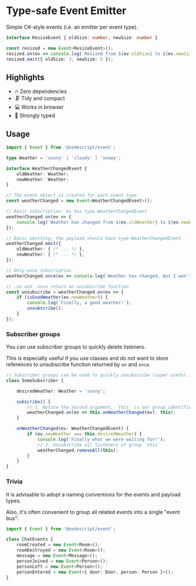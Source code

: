 # Type-safe Event Emitter

Simple C#-style events (i.e. an emitter per event type).

```ts
interface ResizeEvent { oldSize: number, newSize: number }

const resized = new Event<ResizeEvent>();
resized.on(ev => console.log(`Resized from ${ev.oldSize} to ${ev.newSize}`));
resized.emit({ oldSize: 3, newSize: 5 });
```

## Highlights

- 🔥 Zero dependencies
- 🗜 Tidy and compact
- 💻 Works in browser
- 🔬 Strongly typed

## Usage

```ts
import { Event } from '@nodescript/event';

type Weather = 'sunny' | 'cloudy' | 'snowy';

interface WeatherChangedEvent {
    oldWeather: Weather;
    newWeather: Weather;
}

// The event object is created for each event type
const weatherChanged = new Event<WeatherChangedEvent>();

// Basic subscription: ev has type WeatherChangedEvent
weatherChanged.on(ev => {
    console.log(`Weather has changed from ${ev.oldWeather} to ${ev.newWeather}`);
});

// Basic emitting: the payload should have type WeatherChangedEvent
weatherChanged.emit({
    oldWeather: { /* ... */ },
    newWeather: { /* ... */ },
});

// Only-once subscription
weatherChanged.once(ev => console.log(`Weather has changed, but I won't bother you again`));

// .on and .once return an unsubscribe function
const unsubscribe = weatherChanged.on(ev => {
    if (isGoodWeather(ev.newWeather)) {
        console.log(`Finally, a good weather!`);
        unsubscribe();
    }
});
```

### Subscriber groups

You can use subscriber groups to quickly delete listeners.

This is especially useful if you use classes and do not want to store references to unsubscribe function returned by `on` and `once`.

```ts
// Subscriber groups can be used to quickly unsubscribe (super useful in classes!)
class SomeSubscriber {

    desiredWeather: Weather = 'sunny';

    subscribe() {
        // 1. Notice the second argument, `this` is our group identifier (can be anything except null)
        weatherChanged.on(ev => this.onWeatherChanged(ev), this);
    }

    onWeatherChanged(ev: WeatherChangedEvent) {
        if (ev.newWeather === this.desiredWeather) {
            console.log('Finally what we were waiting for!');
            // 2. Unsubscribe all listeners of group `this`
            weatherChanged.removeAll(this);
        }
    }
}
```

### Trivia

It is advisable to adopt a naming conventions for the events and payload types.

Also, it's often convenient to group all related events into a single "event bus":

```ts
import { Event } from '@nodescript/event';

class ChatEvents {
    roomCreated = new Event<Room>();
    roomDestroyed = new Event<Room>();
    message = new Event<Message>();
    personJoined = new Event<Person>();
    personLeft = new Event<Person>();
    personEntered = new Event<{ door: Door, person: Person }>();
}
```

